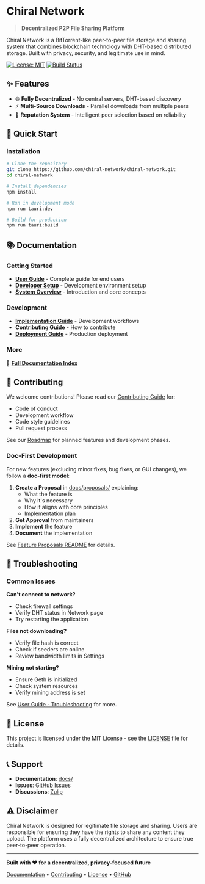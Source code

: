# Chiral Network

> **Decentralized P2P File Sharing Platform**

Chiral Network is a BitTorrent-like peer-to-peer file storage and sharing system that combines blockchain technology with DHT-based distributed storage. Built with privacy, security, and legitimate use in mind.

[![License: MIT](https://img.shields.io/badge/License-MIT-blue.svg)](LICENSE)
[![Build Status](https://github.com/chiral-network/chiral-network/workflows/test/badge.svg)](https://github.com/chiral-network/chiral-network/actions)

## ✨ Features

- 🌐 **Fully Decentralized** - No central servers, DHT-based discovery
- ⚡ **Multi-Source Downloads** - Parallel downloads from multiple peers
- 🎯 **Reputation System** - Intelligent peer selection based on reliability

## 🚀 Quick Start

### Installation

```bash
# Clone the repository
git clone https://github.com/chiral-network/chiral-network.git
cd chiral-network

# Install dependencies
npm install

# Run in development mode
npm run tauri:dev

# Build for production
npm run tauri:build
```

## 📚 Documentation

### Getting Started
- **[User Guide](docs/user-guide.md)** - Complete guide for end users
- **[Developer Setup](docs/developer-setup.md)** - Development environment setup
- **[System Overview](docs/system-overview.md)** - Introduction and core concepts

### Development
- **[Implementation Guide](docs/implementation-guide.md)** - Development workflows
- **[Contributing Guide](docs/contributing.md)** - How to contribute
- **[Deployment Guide](docs/deployment-guide.md)** - Production deployment

### More

📖 **[Full Documentation Index](docs/index.md)**

## 🤝 Contributing

We welcome contributions! Please read our [Contributing Guide](docs/contributing.md) for:
- Code of conduct
- Development workflow
- Code style guidelines
- Pull request process

See our [Roadmap](docs/roadmap.md) for planned features and development phases.

### Doc-First Development

For new features (excluding minor fixes, bug fixes, or GUI changes), we follow a **doc-first model**:

1. **Create a Proposal** in [docs/proposals/](docs/proposals/) explaining:
   - What the feature is
   - Why it's necessary
   - How it aligns with core principles
   - Implementation plan
2. **Get Approval** from maintainers
3. **Implement** the feature
4. **Document** the implementation

See [Feature Proposals README](docs/proposals/README.md) for details.

## 🐛 Troubleshooting

### Common Issues

**Can't connect to network?**
- Check firewall settings
- Verify DHT status in Network page
- Try restarting the application

**Files not downloading?**
- Verify file hash is correct
- Check if seeders are online
- Review bandwidth limits in Settings

**Mining not starting?**
- Ensure Geth is initialized
- Check system resources
- Verify mining address is set

See [User Guide - Troubleshooting](docs/user-guide.md#troubleshooting) for more.

## 📄 License

This project is licensed under the MIT License - see the [LICENSE](LICENSE) file for details.

## 📞 Support

- **Documentation**: [docs/](docs/index.md)
- **Issues**: [GitHub Issues](https://github.com/Aery1e/chiral-network/issues)
- **Discussions**: [Zulip](https://brooknet.zulipchat.com/join/f3jj4k2okvlfpu5vykz5kkk5/)

## ⚠️ Disclaimer

Chiral Network is designed for legitimate file storage and sharing. Users are responsible for ensuring they have the rights to share any content they upload. The platform uses a fully decentralized architecture to ensure true peer-to-peer operation.

---

**Built with ❤️ for a decentralized, privacy-focused future**

[Documentation](docs/index.md) • [Contributing](docs/contributing.md) • [License](LICENSE) • [GitHub](https://github.com/Aery1e/chiral-network)
